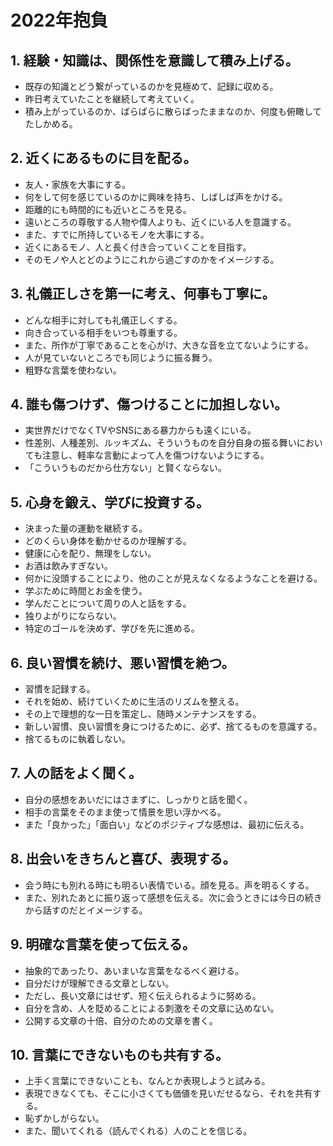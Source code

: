 # 2022年抱負

## 1. 経験・知識は、関係性を意識して積み上げる。
- 既存の知識とどう繋がっているのかを見極めて、記録に収める。
- 昨日考えていたことを継続して考えていく。
- 積み上がっているのか、ばらばらに散らばったままなのか、何度も俯瞰してたしかめる。

## 2. 近くにあるものに目を配る。
- 友人・家族を大事にする。
- 何をして何を感じているのかに興味を持ち、しばしば声をかける。
- 距離的にも時間的にも近いところを見る。
- 遠いところの尊敬する人物や偉人よりも、近くにいる人を意識する。
- また、すでに所持しているモノを大事にする。
- 近くにあるモノ、人と長く付き合っていくことを目指す。
- そのモノや人とどのようにこれから過ごすのかをイメージする。

## 3. 礼儀正しさを第一に考え、何事も丁寧に。
- どんな相手に対しても礼儀正しくする。
- 向き合っている相手をいつも尊重する。
- また、所作が丁寧であることを心がけ、大きな音を立てないようにする。
- 人が見ていないところでも同じように振る舞う。
- 粗野な言葉を使わない。

## 4. 誰も傷つけず、傷つけることに加担しない。
- 実世界だけでなくTVやSNSにある暴力からも遠くにいる。
- 性差別、人種差別、ルッキズム、そういうものを自分自身の振る舞いにおいても注意し、軽率な言動によって人を傷つけないようにする。
- 「こういうものだから仕方ない」と賢くならない。

## 5. 心身を鍛え、学びに投資する。
- 決まった量の運動を継続する。
- どのくらい身体を動かせるのか理解する。
- 健康に心を配り、無理をしない。
- お酒は飲みすぎない。
- 何かに没頭することにより、他のことが見えなくなるようなことを避ける。
- 学ぶために時間とお金を使う。
- 学んだことについて周りの人と話をする。
- 独りよがりにならない。
- 特定のゴールを決めず、学びを先に進める。

## 6. 良い習慣を続け、悪い習慣を絶つ。
- 習慣を記録する。
- それを始め、続けていくために生活のリズムを整える。
- その上で理想的な一日を策定し、随時メンテナンスをする。
- 新しい習慣、良い習慣を身につけるために、必ず、捨てるものを意識する。
- 捨てるものに執着しない。

## 7. 人の話をよく聞く。
- 自分の感想をあいだにはさまずに、しっかりと話を聞く。
- 相手の言葉をそのまま使って情景を思い浮かべる。
- また「良かった」「面白い」などのポジティブな感想は、最初に伝える。

## 8. 出会いをきちんと喜び、表現する。
- 会う時にも別れる時にも明るい表情でいる。顔を見る。声を明るくする。
- また、別れたあとに振り返って感想を伝える。次に会うときには今日の続きから話すのだとイメージする。
 
## 9. 明確な言葉を使って伝える。
- 抽象的であったり、あいまいな言葉をなるべく避ける。
- 自分だけが理解できる文章としない。
- ただし、長い文章にはせず、短く伝えられるように努める。
- 自分を含め、人を貶めることによる刺激をその文章に込めない。
- 公開する文章の十倍、自分のための文章を書く。

## 10. 言葉にできないものも共有する。　
- 上手く言葉にできないことも、なんとか表現しようと試みる。
- 表現できなくても、そこに小さくても価値を見いだせるなら、それを共有する。
- 恥ずかしがらない。
- また、聞いてくれる（読んでくれる）人のことを信じる。
